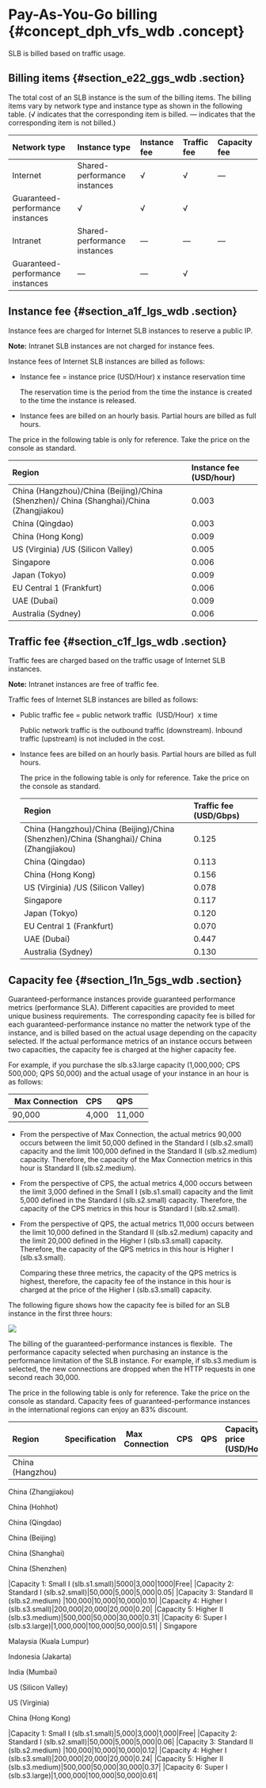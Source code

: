 # Pay-As-You-Go billing {#concept_dph_vfs_wdb .concept}

SLB is billed based on traffic usage. 

## Billing items {#section_e22_ggs_wdb .section}

The total cost of an SLB instance is the sum of the billing items. The billing items vary by network type and instance type as shown in the following table. \(√ indicates that the corresponding item is billed. — indicates that the corresponding item is not billed.\)

|Network type|Instance type|Instance fee|Traffic fee|Capacity fee|
|:-----------|:------------|:-----------|:----------|:-----------|
|Internet|Shared-performance instances|√|√|—|
|Guaranteed-performance instances|√|√|√|
|Intranet|Shared-performance instances|—|—|—|
|Guaranteed-performance instances|—|—|√|

## Instance fee {#section_a1f_lgs_wdb .section}

Instance fees are charged for Internet SLB instances to reserve a public IP.

**Note:** Intranet SLB instances are not charged for instance fees.

Instance fees of Internet SLB instances are billed as follows:

-   Instance fee = instance price \(USD/Hour\) x instance reservation time

    The reservation time is the period from the time the instance is created to the time the instance is released.

-   Instance fees are billed on an hourly basis. Partial hours are billed as full hours.


The price in the following table is only for reference. Take the price on the console as standard.

|Region|Instance fee \(USD/hour\)|
|:-----|:------------------------|
|China \(Hangzhou\)/China \(Beijing\)/China \(Shenzhen\)/ China \(Shanghai\)/China \(Zhangjiakou\)|0.003|
|China \(Qingdao\)|0.003|
|China \(Hong Kong\)|0.009|
|US \(Virginia\) /US \(Silicon Valley\)|0.005|
|Singapore|0.006|
|Japan \(Tokyo\)|0.009|
|EU Central 1 \(Frankfurt\)|0.006|
|UAE \(Dubai\)|0.009|
|Australia \(Sydney\)|0.006|

## Traffic fee {#section_c1f_lgs_wdb .section}

Traffic fees are charged based on the traffic usage of Internet SLB instances.

**Note:** Intranet instances are free of traffic fee.

Traffic fees of Internet SLB instances are billed as follows:

-   Public traffic fee = public network traffic  \(USD/Hour\)  x time

    Public network traffic is the outbound traffic \(downstream\). Inbound traffic \(upstream\) is not included in the cost.

-   Instance fees are billed on an hourly basis. Partial hours are billed as full hours.

    The price in the following table is only for reference. Take the price on the console as standard.

    |Region|Traffic fee \(USD/Gbps\)|
    |:-----|:-----------------------|
    |China \(Hangzhou\)/China \(Beijing\)/China \(Shenzhen\)/China \(Shanghai\)/ China \(Zhangjiakou\)|0.125|
    |China \(Qingdao\)|0.113|
    |China \(Hong Kong\)|0.156|
    |US \(Virginia\) /US \(Silicon Valley\)|0.078|
    |Singapore|0.117|
    |Japan \(Tokyo\)|0.120|
    |EU Central 1 \(Frankfurt\)|0.070|
    |UAE \(Dubai\)|0.447|
    |Australia \(Sydney\)|0.130|


## Capacity fee {#section_l1n_5gs_wdb .section}

Guaranteed-performance instances provide guaranteed performance metrics \(performance SLA\). Different capacities are provided to meet unique business requirements.  The corresponding capacity fee is billed for each guaranteed-performance instance no matter the network type of the instance, and is billed based on the actual usage depending on the capacity selected. If the actual performance metrics of an instance occurs between two capacities, the capacity fee is charged at the higher capacity fee.

For example, if you purchase the slb.s3.large capacity \(1,000,000; CPS 500,000; QPS 50,000\) and the actual usage of your instance in an hour is as follows:

| Max Connection|CPS|QPS|
|:--------------|:--|:--|
|90,000|4,000|11,000|

-   From the perspective of Max Connection, the actual metrics 90,000 occurs between the limit 50,000 defined in the Standard I \(slb.s2.small\) capacity and the limit 100,000 defined in the Standard II \(slb.s2.medium\) capacity. Therefore, the capacity of the Max Connection metrics in this hour is Standard II \(slb.s2.medium\).

-   From the perspective of CPS, the actual metrics 4,000 occurs between the limit 3,000 defined in the Small I \(slb.s1.small\) capacity and the limit 5,000 defined in the Standard I \(slb.s2.small\) capacity. Therefore, the capacity of the CPS metrics in this hour is Standard I \(slb.s2.small\).

-   From the perspective of QPS, the actual metrics 11,000 occurs between the limit 10,000 defined in the Standard II \(slb.s2.medium\) capacity and the limit 20,000 defined in the Higher I \(slb.s3.small\) capacity. Therefore, the capacity of the QPS metrics in this hour is Higher I \(slb.s3.small\).

    Comparing these three metrics, the capacity of the QPS metrics is highest, therefore, the capacity fee of the instance in this hour is charged at the price of the Higher I \(slb.s3.small\) capacity.


The following figure shows how the capacity fee is billed for an SLB instance in the first three hours:

![](http://static-aliyun-doc.oss-cn-hangzhou.aliyuncs.com/assets/img/13419/6420_en-US.png)

The billing of the guaranteed-performance instances is flexible.  The performance capacity selected when purchasing an instance is the performance limitation of the SLB instance. For example, if slb.s3.medium is selected, the new connections are dropped when the HTTP requests in one second reach 30,000.

The price in the following table is only for reference. Take the price on the console as standard. Capacity fees of guaranteed-performance instances in the international regions can enjoy an 83% discount.

|Region|Specification| Max Connection|CPS|QPS|Capacity price \(USD/Hour\)|
|:-----|:------------|:--------------|:--|:--|:--------------------------|
| China \(Hangzhou\)

 China \(Zhangjiakou\)

 China \(Hohhot\)

 China \(Qingdao\)

 China \(Beijing\)

 China \(Shanghai\)

 China \(Shenzhen\)

 |Capacity 1: Small I \(slb.s1.small\)|5000|3,000|1000|Free|
|Capacity 2: Standard I \(slb.s2.small\)|50,000|5,000|5,000|0.05|
|Capacity 3: Standard II \(slb.s2.medium\) |100,000|10,000|10,000|0.10|
|Capacity 4: Higher I \(slb.s3.small\)|200,000|20,000|20,000|0.20|
|Capacity 5: Higher II \(slb.s3.medium\)|500,000|50,000|30,000|0.31|
|Capacity 6: Super I \(slb.s3.large\)|1,000,000|100,000|50,000|0.51|
| Singapore

 Malaysia \(Kuala Lumpur\)

 Indonesia \(Jakarta\)

 India \(Mumbai\)

 US \(Silicon Valley\)

 US \(Virginia\)

 China \(Hong Kong\)

 |Capacity 1: Small I \(slb.s1.small\)|5,000|3,000|1,000|Free|
|Capacity 2: Standard I \(slb.s2.small\)|50,000|5,000|5,000|0.06|
|Capacity 3: Standard II \(slb.s2.medium\) |100,000|10,000|10,000|0.12|
|Capacity 4: Higher I \(slb.s3.small\)|200,000|20,000|20,000|0.24|
|Capacity 5: Higher II \(slb.s3.medium\)|500,000|50,000|30,000|0.37|
|Capacity 6: Super I \(slb.s3.large\)|1,000,000|100,000|50,000|0.61|

